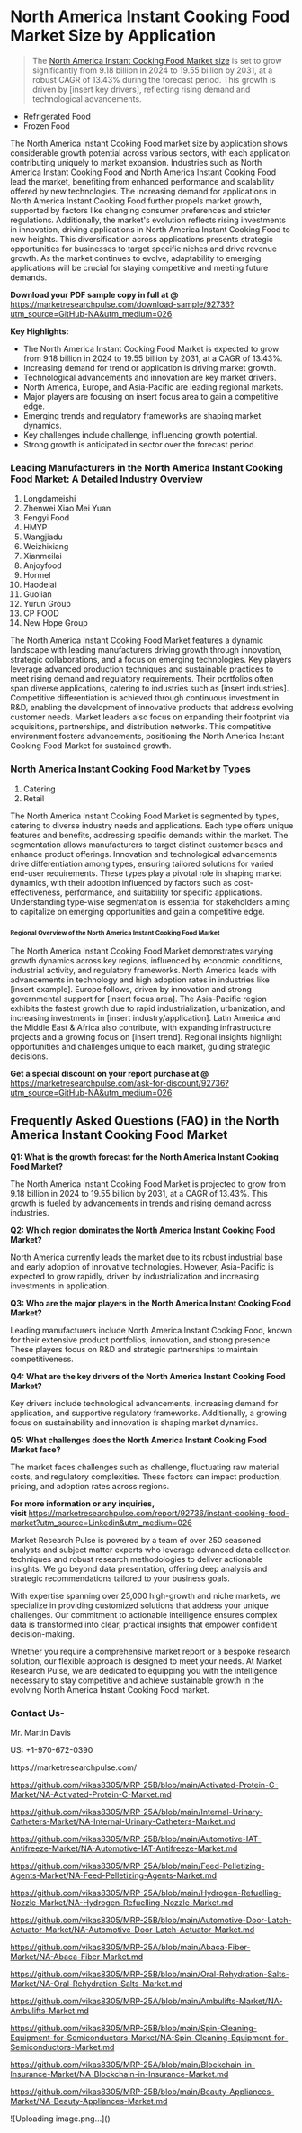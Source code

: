 <h1>North America Instant Cooking Food Market&nbsp;Size by Application</h1><blockquote><p>The <a href="https://marketresearchpulse.com/download-sample/92736?utm_source=GitHub-NA&amp;utm_medium=026">North America Instant Cooking Food Market size</a> is set to grow significantly from 9.18 billion in 2024 to 19.55 billion by 2031, at a robust CAGR of 13.43% during the forecast period. This growth is driven by [insert key drivers], reflecting rising demand and technological advancements.</p></blockquote><ul><li>Refrigerated Food<li> Frozen Food</li></ul><p>The North America Instant Cooking Food market size by application shows considerable growth potential across various sectors, with each application contributing uniquely to market expansion. Industries such as North America Instant Cooking Food and North America Instant Cooking Food lead the market, benefiting from enhanced performance and scalability offered by new technologies. The increasing demand for applications in North America Instant Cooking Food further propels market growth, supported by factors like changing consumer preferences and stricter regulations. Additionally, the market's evolution reflects rising investments in innovation, driving applications in North America Instant Cooking Food to new heights. This diversification across applications presents strategic opportunities for businesses to target specific niches and drive revenue growth. As the market continues to evolve, adaptability to emerging applications will be crucial for staying competitive and meeting future demands.</p><p><strong>Download your PDF sample copy in full at @ </strong><a href="https://marketresearchpulse.com/download-sample/92736?utm_source=GitHub-NA&amp;utm_medium=026">https://marketresearchpulse.com/download-sample/92736?utm_source=GitHub-NA&amp;utm_medium=026</a></p><p><strong>Key Highlights: </strong></p><ul><li>The North America Instant Cooking Food Market is expected to grow from 9.18 billion in 2024 to 19.55 billion by 2031, at a CAGR of 13.43%.</li><li>Increasing demand for trend or application is driving market growth.</li><li>Technological advancements and innovation are key market drivers.</li><li>North America, Europe, and Asia-Pacific are leading regional markets.</li><li>Major players are focusing on insert focus area to gain a competitive edge.</li><li>Emerging trends and regulatory frameworks are shaping market dynamics.</li><li>Key challenges include challenge, influencing growth potential.</li><li>Strong growth is anticipated in sector over the forecast period.</li></ul><h3>Leading Manufacturers in the North America Instant Cooking Food Market: A Detailed Industry Overview</h3><ol><li>Longdameishi</li><li>Zhenwei Xiao Mei Yuan</li><li>Fengyi Food</li><li>HMYP</li><li>Wangjiadu</li><li>Weizhixiang</li><li>Xianmeilai</li><li>Anjoyfood</li><li>Hormel</li><li>Haodelai</li><li>Guolian</li><li>Yurun Group</li><li>CP FOOD</li><li>New Hope Group</li></ol><div class="flex max-w-full flex-col flex-grow"><div class="min-h-8 text-message flex w-full flex-col items-end gap-2 whitespace-normal break-words [.text-message+&amp;]:mt-5" dir="auto" data-message-author-role="assistant" data-message-id="fd8432e4-4910-450d-b182-61b7bfb0a01f" data-message-model-slug="gpt-4o"><div class="flex w-full flex-col gap-1 empty:hidden first:pt-[3px]"><div class="markdown prose w-full break-words dark:prose-invert light"><p>The North America Instant Cooking Food Market features a dynamic landscape with leading manufacturers driving growth through innovation, strategic collaborations, and a focus on emerging technologies. Key players leverage advanced production techniques and sustainable practices to meet rising demand and regulatory requirements. Their portfolios often span diverse applications, catering to industries such as [insert industries]. Competitive differentiation is achieved through continuous investment in R&amp;D, enabling the development of innovative products that address evolving customer needs. Market leaders also focus on expanding their footprint via acquisitions, partnerships, and distribution networks. This competitive environment fosters advancements, positioning the North America Instant Cooking Food Market for sustained growth.</p></div></div></div></div><h3>North America Instant Cooking Food Market by Types</h3><ol><li>Catering<li> Retail</li></ol><div class="flex max-w-full flex-col flex-grow"><div class="min-h-8 text-message flex w-full flex-col items-end gap-2 whitespace-normal break-words [.text-message+&amp;]:mt-5" dir="auto" data-message-author-role="assistant" data-message-id="084470be-0bb7-4664-bddf-5156b4f41249" data-message-model-slug="gpt-4o-mini"><div class="flex w-full flex-col gap-1 empty:hidden first:pt-[3px]"><div class="markdown prose w-full break-words dark:prose-invert light"><p>The North America Instant Cooking Food Market is segmented by types, catering to diverse industry needs and applications. Each type offers unique features and benefits, addressing specific demands within the market. The segmentation allows manufacturers to target distinct customer bases and enhance product offerings. Innovation and technological advancements drive differentiation among types, ensuring tailored solutions for varied end-user requirements. These types play a pivotal role in shaping market dynamics, with their adoption influenced by factors such as cost-effectiveness, performance, and suitability for specific applications. Understanding type-wise segmentation is essential for stakeholders aiming to capitalize on emerging opportunities and gain a competitive edge.</p></div></div></div></div><h3><span style="font-size: 11px;">Regional Overview of the North America Instant Cooking Food Market</span></h3><div class="flex max-w-full flex-col flex-grow"><div class="min-h-8 text-message flex w-full flex-col items-end gap-2 whitespace-normal break-words [.text-message+&amp;]:mt-5" dir="auto" data-message-author-role="assistant" data-message-id="e9038762-ce64-4e30-91c9-9bd413514231" data-message-model-slug="gpt-4o-mini"><div class="flex w-full flex-col gap-1 empty:hidden first:pt-[3px]"><div class="markdown prose w-full break-words dark:prose-invert light"><p>The North America Instant Cooking Food Market demonstrates varying growth dynamics across key regions, influenced by economic conditions, industrial activity, and regulatory frameworks. North America leads with advancements in technology and high adoption rates in industries like [insert example]. Europe follows, driven by innovation and strong governmental support for [insert focus area]. The Asia-Pacific region exhibits the fastest growth due to rapid industrialization, urbanization, and increasing investments in [insert industry/application]. Latin America and the Middle East &amp; Africa also contribute, with expanding infrastructure projects and a growing focus on [insert trend]. Regional insights highlight opportunities and challenges unique to each market, guiding strategic decisions.</p></div></div></div></div><p><strong>Get a special discount on your report purchase at @ </strong><a href="https://marketresearchpulse.com/ask-for-discount/92736?utm_source=GitHub-NA&amp;utm_medium=026">https://marketresearchpulse.com/ask-for-discount/92736?utm_source=GitHub-NA&amp;utm_medium=026</a></p><h2>Frequently Asked Questions (FAQ) in the North America Instant Cooking Food Market</h2><p><strong>Q1: What is the growth forecast for the North America Instant Cooking Food Market?</strong></p><p>The North America Instant Cooking Food Market is projected to grow from 9.18 billion in 2024 to 19.55 billion by 2031, at a CAGR of 13.43%. This growth is fueled by advancements in trends and rising demand across industries.</p><p><strong>Q2: Which region dominates the North America Instant Cooking Food Market?</strong></p><p>North America currently leads the market due to its robust industrial base and early adoption of innovative technologies. However, Asia-Pacific is expected to grow rapidly, driven by industrialization and increasing investments in application.</p><p><strong>Q3: Who are the major players in the North America Instant Cooking Food Market?</strong></p><p>Leading manufacturers include North America Instant Cooking Food, known for their extensive product portfolios, innovation, and strong presence. These players focus on R&amp;D and strategic partnerships to maintain competitiveness.</p><p><strong>Q4: What are the key drivers of the North America Instant Cooking Food Market?</strong></p><p>Key drivers include technological advancements, increasing demand for application, and supportive regulatory frameworks. Additionally, a growing focus on sustainability and innovation is shaping market dynamics.</p><p><strong>Q5: What challenges does the North America Instant Cooking Food Market face?</strong></p><p>The market faces challenges such as challenge, fluctuating raw material costs, and regulatory complexities. These factors can impact production, pricing, and adoption rates across regions.</p><p><strong>For more information or any inquiries, visit&nbsp;</strong><a href="https://marketresearchpulse.com/report/92736/instant-cooking-food-market?utm_source=Linkedin&utm_medium=026">https://marketresearchpulse.com/report/92736/instant-cooking-food-market?utm_source=Linkedin&utm_medium=026</a></p><p>Market Research Pulse is powered by a team of over 250 seasoned analysts and subject matter experts who leverage advanced data collection techniques and robust research methodologies to deliver actionable insights. We go beyond data presentation, offering deep analysis and strategic recommendations tailored to your business goals.</p><p>With expertise spanning over 25,000 high-growth and niche markets, we specialize in providing customized solutions that address your unique challenges. Our commitment to actionable intelligence ensures complex data is transformed into clear, practical insights that empower confident decision-making.</p><p>Whether you require a comprehensive market report or a bespoke research solution, our flexible approach is designed to meet your needs. At Market Research Pulse, we are dedicated to equipping you with the intelligence necessary to stay competitive and achieve sustainable growth in the evolving North America Instant Cooking Food market.</p><h3><strong>Contact Us-</strong></h3><p>Mr. Martin Davis</p><p>US: +1-970-672-0390</p><p>https://marketresearchpulse.com/</p><p><a href="https://github.com/vikas8305/MRP-25B/blob/main/Activated-Protein-C-Market/NA-Activated-Protein-C-Market.md">https://github.com/vikas8305/MRP-25B/blob/main/Activated-Protein-C-Market/NA-Activated-Protein-C-Market.md</a></p><p><a href="https://github.com/vikas8305/MRP-25A/blob/main/Internal-Urinary-Catheters-Market/NA-Internal-Urinary-Catheters-Market.md">https://github.com/vikas8305/MRP-25A/blob/main/Internal-Urinary-Catheters-Market/NA-Internal-Urinary-Catheters-Market.md</a></p><p><a href="https://github.com/vikas8305/MRP-25B/blob/main/Automotive-IAT-Antifreeze-Market/NA-Automotive-IAT-Antifreeze-Market.md">https://github.com/vikas8305/MRP-25B/blob/main/Automotive-IAT-Antifreeze-Market/NA-Automotive-IAT-Antifreeze-Market.md</a></p><p><a href="https://github.com/vikas8305/MRP-25A/blob/main/Feed-Pelletizing-Agents-Market/NA-Feed-Pelletizing-Agents-Market.md">https://github.com/vikas8305/MRP-25A/blob/main/Feed-Pelletizing-Agents-Market/NA-Feed-Pelletizing-Agents-Market.md</a></p><p><a href="https://github.com/vikas8305/MRP-25A/blob/main/Hydrogen-Refuelling-Nozzle-Market/NA-Hydrogen-Refuelling-Nozzle-Market.md">https://github.com/vikas8305/MRP-25A/blob/main/Hydrogen-Refuelling-Nozzle-Market/NA-Hydrogen-Refuelling-Nozzle-Market.md</a></p><p><a href="https://github.com/vikas8305/MRP-25B/blob/main/Automotive-Door-Latch-Actuator-Market/NA-Automotive-Door-Latch-Actuator-Market.md">https://github.com/vikas8305/MRP-25B/blob/main/Automotive-Door-Latch-Actuator-Market/NA-Automotive-Door-Latch-Actuator-Market.md</a></p><p><a href="https://github.com/vikas8305/MRP-25A/blob/main/Abaca-Fiber-Market/NA-Abaca-Fiber-Market.md">https://github.com/vikas8305/MRP-25A/blob/main/Abaca-Fiber-Market/NA-Abaca-Fiber-Market.md</a></p><p><a href="https://github.com/vikas8305/MRP-25B/blob/main/Oral-Rehydration-Salts-Market/NA-Oral-Rehydration-Salts-Market.md">https://github.com/vikas8305/MRP-25B/blob/main/Oral-Rehydration-Salts-Market/NA-Oral-Rehydration-Salts-Market.md</a></p><p><a href="https://github.com/vikas8305/MRP-25A/blob/main/Ambulifts-Market/NA-Ambulifts-Market.md">https://github.com/vikas8305/MRP-25A/blob/main/Ambulifts-Market/NA-Ambulifts-Market.md</a></p><p><a href="https://github.com/vikas8305/MRP-25B/blob/main/Spin-Cleaning-Equipment-for-Semiconductors-Market/NA-Spin-Cleaning-Equipment-for-Semiconductors-Market.md">https://github.com/vikas8305/MRP-25B/blob/main/Spin-Cleaning-Equipment-for-Semiconductors-Market/NA-Spin-Cleaning-Equipment-for-Semiconductors-Market.md</a></p><p><a href="https://github.com/vikas8305/MRP-25A/blob/main/Blockchain-in-Insurance-Market/NA-Blockchain-in-Insurance-Market.md">https://github.com/vikas8305/MRP-25A/blob/main/Blockchain-in-Insurance-Market/NA-Blockchain-in-Insurance-Market.md</a></p><p><a href="https://github.com/vikas8305/MRP-25B/blob/main/Beauty-Appliances-Market/NA-Beauty-Appliances-Market.md">https://github.com/vikas8305/MRP-25B/blob/main/Beauty-Appliances-Market/NA-Beauty-Appliances-Market.md</a></p>
![Uploading image.png…]()
